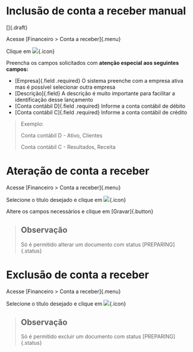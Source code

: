 # Inclusão de conta a receber manual

[]{.draft}

Acesse [Financeiro > Conta a receber]{.menu}

Clique em ![](https://static.zenerp.app.br/icons/action-create.svg){.icon}

Preencha os campos solicitados com **atenção especial aos seguintes campos:**
* [Empresa]{.field .required} O sistema preenche com a empresa ativa mas é possível selecionar outra empresa
* [Descrição]{.field} A descrição é muito importante para facilitar a identificação desse lançamento
* [Conta contábil D]{.field .required} Informe a conta contábil de débito
* [Conta contábil C]{.field .required} Informe a conta contábil de crédito

> Exemplo:
> 
> Conta contábil D - Ativo, Clientes
>
> Conta contábil C - Resultados, Receita


# Ateração de conta a receber

Acesse [Financeiro > Conta a receber]{.menu}

Selecione o título desejado e clique em ![](https://static.zenerp.app.br/icons/action-update.svg){.icon}

Altere os campos necessários e clique em [Gravar]{.button}

>## Observação
> Só é permitido alterar um documento com status [PREPARING]{.status}


# Exclusão de conta a receber

Acesse [Financeiro > Conta a receber]{.menu}

Selecione o título desejado e clique em ![](https://static.zenerp.app.br/icons/action-delete.svg){.icon}

>## Observação
> Só é permitido excluir um documento com status [PREPARING]{.status}